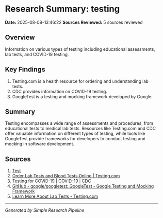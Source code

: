 # Research Summary: testing
**Date:** 2025-08-08-13:46:22
**Sources Reviewed:** 5 sources reviewed

## Overview
Information on various types of testing including educational assessments, lab tests, and COVID-19 testing.

## Key Findings
1. Testing.com is a health resource for ordering and understanding lab tests.
2. CDC provides information on COVID-19 testing.
3. GoogleTest is a testing and mocking framework developed by Google.

## Summary
Testing encompasses a wide range of assessments and procedures, from educational tests to medical lab tests. Resources like Testing.com and CDC offer valuable information on different types of testing, while tools like GoogleTest provide frameworks for developers to conduct testing and mocking in software development.

## Sources
1. [Test](https://en.wikipedia.org/wiki/Test)
2. [Order Lab Tests and Blood Tests Online | Testing.com](https://www.testing.com/)
3. [Testing for COVID-19 | COVID-19 | CDC](https://www.cdc.gov/covid/testing/index.html)
4. [GitHub - google/googletest: GoogleTest - Google Testing and Mocking Framework](https://github.com/google/googletest)
5. [Learn More About Lab Tests - Testing.com](https://www.testing.com/tests/)

---
*Generated by Simple Research Pipeline*